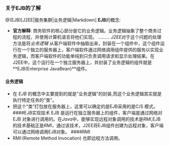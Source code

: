 ### 关于EJB的了解
@(EJB)[J2EE|服务集群|业务逻辑|Markdown]
**EJB**的概念:
- **官方解释**: 商务软件的核心部分是它的业务逻辑。业务逻辑抽象了整个商务过程的流程，并使用计算机语言将他们实现。
.........
*J2EE*对于这个问题的处理方法是将*业务逻辑* 从客户端软件中抽取出来，封装在一个组件中，这个组件运行在一个独立的服务器上，客户端软件通过网络调用组件提供的服务以实现业务逻辑，而客户端软件的功能单纯到只负责调用请求和显示处理结果。在J2EE中，这个运行在一个独立服务器上，并封装了业务逻辑的组件就是**EJB(Enterprise JavaBean)**组件。
#### 业务逻辑
- 在 *EJB* 的概念中主要提到的就是"业务逻辑"的封装,而这个业务逻辑其实就是执行特定任务的“类”。
- 把这个“类”打包放在服务器上，这里可以确定的是EJB采用的是C/S 模式。
####EJB实现技术
EJB 是运行在独立服务器上的组件，客户端是通过网络对EJB 对象进行调用的。在*Java*中，能够实现远程对象调用的技术是*RMI*,EJB的技术基础正是*RMI*，通过该技术，J2EE将EJB组件创建为远程对象，客户端可以通过网络调用EJB对象。
####RMI
- RMI:(Remote Method Invocation) 也即远程方法调用。




